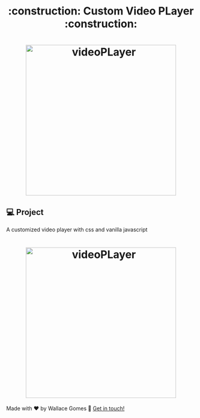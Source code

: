 <!-- Título -->
<h1 align="center"> 
	:construction: Custom Video PLayer :construction:
</h1>

<!-- Gera uma imagem no centro do readme, dê preferência para usar SVG  -->
<h1 align="center">
    <img alt="videoPLayer" title="#videoPLayer" src=".github/videoPLayer_sample.png" width="400"/>
</h1>

## 💻 Project

A customized video player with css and vanilla javascript

<!-- Gera uma imagem no centro do readme, dê preferência para usar SVG  -->
<h1 align="center">
    <img alt="videoPLayer" title="#videoPLayer" src=".github/videoPLayer_test.png" width="400"/>
</h1>

Made with ♥ by Wallace Gomes :wave: [Get in touch!](https://www.linkedin.com/in/wallace-cardoso-gomes/)
